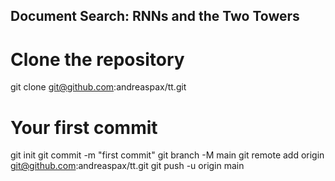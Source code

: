 ## Document Search: RNNs and the Two Towers

# Clone the repository

git clone git@github.com:andreaspax/tt.git



# Your first commit

git init
git commit -m "first commit"
git branch -M main
git remote add origin git@github.com:andreaspax/tt.git
git push -u origin main
